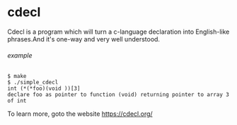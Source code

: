 # cdecl

Cdecl is a program which will turn a c-language declaration into English-like phrases.And it's one-way and very well understood.

###### example
```
$ make
$ ./simple_cdecl
int (*(*foo)(void ))[3]
declare foo as pointer to function (void) returning pointer to array 3 of int
```

To learn more, goto the website https://cdecl.org/
